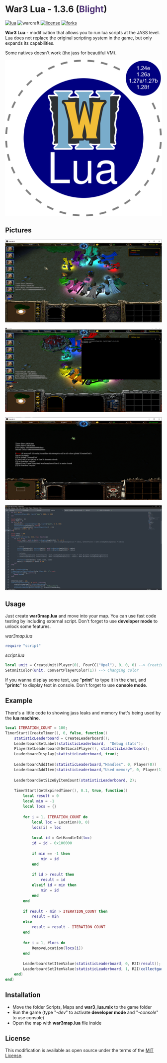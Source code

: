 # War3 Lua - 1.3.6 (<span style="color: #53377A">Blight</span>)

[![lua](https://img.shields.io/badge/lua-v5.4.4-blue)](https://www.lua.org)
![warcraft](https://img.shields.io/badge/warcraft-1.24e/1.26a/1.27a/1.27b/1.28f-darkgreen)
[![license](https://img.shields.io/github/license/Ev3nt/war3_lua?color=green)](https://github.com/Ev3nt/war3_lua/blob/master/LICENSE.md)
[![forks](https://img.shields.io/github/forks/Ev3nt/war3_lua?style=social)](https://github.com/Ev3nt/war3_lua/network/members)

**War3 Lua** - modification that allows you to run lua scripts at the JASS level. Lua does not replace the original scripting system in the game, but only expands its capabilities.

Some natives doesn't work (thx jass for beautiful VM).

![](./war3_lua.png)


## Pictures

![](./Pictures/1.png)

![](./Pictures/2.png)

![](./Pictures/3.png)

![](./Pictures/4.png)

## Usage
Just create **war3map.lua** and move into your map. You can use fast code testing by including external script. Don't forget to use **developer mode** to unlock some features.

*war3map.lua*
```lua
require "script"
```

*script.lua*
```lua
local unit = CreateUnit(Player(0), FourCC("Hpal"), 0, 0, 0) --> Creating unit
SetUnitColor(unit, ConvertPlayerColor(1)) --> Changing color
```

If you wanna display some text, use "**print**" to type it in the chat, and "**printc**" to display text in console. Don't forget to use **console mode**.

## Example

There's a little code to showing jass leaks and memory that's being used by the **lua machine**.

```lua
local ITERATION_COUNT = 100;
TimerStart(CreateTimer(), 0, false, function()
	statisticLeaderboard = CreateLeaderboard();
	LeaderboardSetLabel(statisticLeaderboard,  "Debug stats");
	PlayerSetLeaderboard(GetLocalPlayer(), statisticLeaderboard);
	LeaderboardDisplay(statisticLeaderboard, true);

	LeaderboardAddItem(statisticLeaderboard,"Handles", 0, Player(0))
	LeaderboardAddItem(statisticLeaderboard,"Used memory", 0, Player(1))

	LeaderboardSetSizeByItemCount(statisticLeaderboard, 2);

	TimerStart(GetExpiredTimer(), 0.1, true, function()
		local result = 0
		local min = -1
		local locs = {}

		for i = 1, ITERATION_COUNT do
			local loc = Location(0, 0)
			locs[i] = loc
	      
	       	local id = GetHandleId(loc)
	       	id = id - 0x100000

	       	if min == -1 then
				min = id
			end
			
			if id > result then
				result = id
			elseif id < min then
				min = id
			end
		end

		if result - min > ITERATION_COUNT then
			result = min
		else
			result = result - ITERATION_COUNT
		end

		for i = 1, #locs do
			RemoveLocation(locs[i])
		end

		LeaderboardSetItemValue(statisticLeaderboard, 0, R2I(result));
    	LeaderboardSetItemValue(statisticLeaderboard, 1, R2I(collectgarbage("count")));
	end)
end)
```

## Installation
* Move the folder Scripts, Maps and **war3_lua.mix** to the game folder
* Run the game (type "*-dev*" to activate **developer mode** and "*-console*" to use console)
* Open the map with **war3map.lua** file inside

## License

This modification is available as open source under the terms of the [MIT License](https://github.com/Ev3nt/war3_lua/blob/master/LICENSE.md).